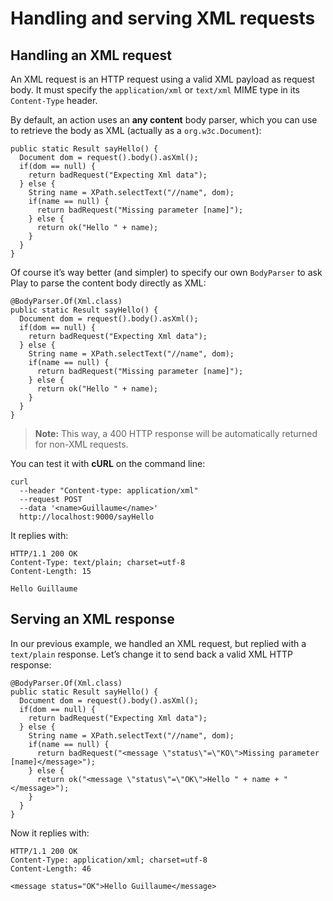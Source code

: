 <!--- Copyright (C) 2009-2013 Typesafe Inc. <http://www.typesafe.com> -->
# Handling and serving XML requests

## Handling an XML request

An XML request is an HTTP request using a valid XML payload as request body. It must specify the `application/xml` or `text/xml` MIME type in its `Content-Type` header.

By default, an action uses an **any content** body parser, which you can use to retrieve the body as XML (actually as a `org.w3c.Document`):

```
public static Result sayHello() {
  Document dom = request().body().asXml();
  if(dom == null) {
    return badRequest("Expecting Xml data");
  } else {
    String name = XPath.selectText("//name", dom);
    if(name == null) {
      return badRequest("Missing parameter [name]");
    } else {
      return ok("Hello " + name);
    }
  }
}
```

Of course it’s way better (and simpler) to specify our own `BodyParser` to ask Play to parse the content body directly as XML:

```
@BodyParser.Of(Xml.class)
public static Result sayHello() {
  Document dom = request().body().asXml();
  if(dom == null) {
    return badRequest("Expecting Xml data");
  } else {
    String name = XPath.selectText("//name", dom);
    if(name == null) {
      return badRequest("Missing parameter [name]");
    } else {
      return ok("Hello " + name);
    }
  }
}
```

> **Note:** This way, a 400 HTTP response will be automatically returned for non-XML requests.

You can test it with **cURL** on the command line:

```
curl 
  --header "Content-type: application/xml" 
  --request POST 
  --data '<name>Guillaume</name>' 
  http://localhost:9000/sayHello
```

It replies with:

```
HTTP/1.1 200 OK
Content-Type: text/plain; charset=utf-8
Content-Length: 15

Hello Guillaume
```

## Serving an XML response

In our previous example, we handled an XML request, but replied with a `text/plain` response. Let’s change it to send back a valid XML HTTP response:

```
@BodyParser.Of(Xml.class)
public static Result sayHello() {
  Document dom = request().body().asXml();
  if(dom == null) {
    return badRequest("Expecting Xml data");
  } else {
    String name = XPath.selectText("//name", dom);
    if(name == null) {
      return badRequest("<message \"status\"=\"KO\">Missing parameter [name]</message>");
    } else {
      return ok("<message \"status\"=\"OK\">Hello " + name + "</message>");
    }
  }
}
```

Now it replies with:

```
HTTP/1.1 200 OK
Content-Type: application/xml; charset=utf-8
Content-Length: 46

<message status="OK">Hello Guillaume</message>
```

